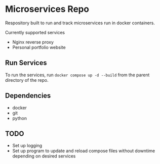 # Microservices Repo
Respository built to run and track microservices run in docker containers.

Currently supported services
- Nginx reverse proxy
- Personal portfolio website

## Run Services
To run the services, run `docker compose up -d --build` from the parent directory of the repo.

## Dependencies
- docker
- git
- python

## TODO
- Set up logging
- Set up program to update and reload compose files without downtime depending on desired services
